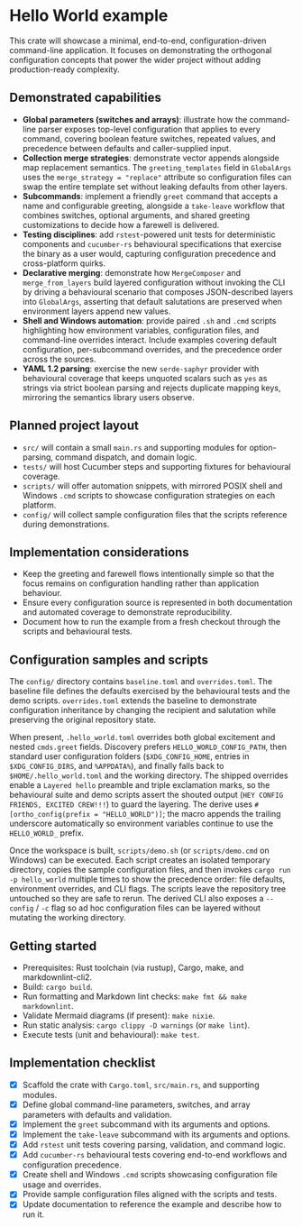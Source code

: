 # Hello World example

This crate will showcase a minimal, end-to-end, configuration-driven
command-line application. It focuses on demonstrating the orthogonal
configuration concepts that power the wider project without adding
production-ready complexity.

## Demonstrated capabilities

- **Global parameters (switches and arrays)**: illustrate how the command-line
  parser exposes top-level configuration that applies to every command,
  covering boolean feature switches, repeated values, and precedence between
  defaults and caller-supplied input.
- **Collection merge strategies**: demonstrate vector appends alongside map
  replacement semantics. The `greeting_templates` field in `GlobalArgs` uses
  the `merge_strategy = "replace"` attribute so configuration files can swap
  the entire template set without leaking defaults from other layers.
- **Subcommands**: implement a friendly `greet` command that accepts a name and
  configurable greeting, alongside a `take-leave` workflow that combines
  switches, optional arguments, and shared greeting customizations to decide
  how a farewell is delivered.
- **Testing disciplines**: add `rstest`-powered unit tests for deterministic
  components and `cucumber-rs` behavioural specifications that exercise the
  binary as a user would, capturing configuration precedence and cross-platform
  quirks.
- **Declarative merging**: demonstrate how `MergeComposer` and
  `merge_from_layers` build layered configuration without invoking the CLI by
  driving a behavioural scenario that composes JSON-described layers into
  `GlobalArgs`, asserting that default salutations are preserved when
  environment layers append new values.
- **Shell and Windows automation**: provide paired `.sh` and `.cmd` scripts
  highlighting how environment variables, configuration files, and command-line
  overrides interact. Include examples covering default configuration,
  per-subcommand overrides, and the precedence order across the sources.
- **YAML 1.2 parsing**: exercise the new `serde-saphyr` provider with
  behavioural coverage that keeps unquoted scalars such as `yes` as strings via
  strict boolean parsing and rejects duplicate mapping keys, mirroring the
  semantics library users observe.

## Planned project layout

- `src/` will contain a small `main.rs` and supporting modules for
  option-parsing, command dispatch, and domain logic.
- `tests/` will host Cucumber steps and supporting fixtures for behavioural
  coverage.
- `scripts/` will offer automation snippets, with mirrored POSIX shell and
  Windows `.cmd` scripts to showcase configuration strategies on each platform.
- `config/` will collect sample configuration files that the scripts reference
  during demonstrations.

## Implementation considerations

- Keep the greeting and farewell flows intentionally simple so that the focus
  remains on configuration handling rather than application behaviour.
- Ensure every configuration source is represented in both documentation and
  automated coverage to demonstrate reproducibility.
- Document how to run the example from a fresh checkout through the scripts and
  behavioural tests.

## Configuration samples and scripts

The `config/` directory contains `baseline.toml` and `overrides.toml`. The
baseline file defines the defaults exercised by the behavioural tests and the
demo scripts. `overrides.toml` extends the baseline to demonstrate
configuration inheritance by changing the recipient and salutation while
preserving the original repository state.

When present, `.hello_world.toml` overrides both global excitement and nested
`cmds.greet` fields. Discovery prefers `HELLO_WORLD_CONFIG_PATH`, then standard
user configuration folders (`$XDG_CONFIG_HOME`, entries in `$XDG_CONFIG_DIRS`,
and `%APPDATA%`), and finally falls back to `$HOME/.hello_world.toml` and the
working directory. The shipped overrides enable a `Layered hello` preamble and
triple exclamation marks, so the behavioural suite and demo scripts assert the
shouted output (`HEY CONFIG FRIENDS, EXCITED CREW!!!`) to guard the layering.
The derive uses `#[ortho_config(prefix = "HELLO_WORLD")]`; the macro appends
the trailing underscore automatically so environment variables continue to use
the `HELLO_WORLD_` prefix.

Once the workspace is built, `scripts/demo.sh` (or `scripts/demo.cmd` on
Windows) can be executed. Each script creates an isolated temporary directory,
copies the sample configuration files, and then invokes
`cargo run -p hello_world` multiple times to show the precedence order: file
defaults, environment overrides, and CLI flags. The scripts leave the
repository tree untouched so they are safe to rerun. The derived CLI also
exposes a `--config` / `-c` flag so ad hoc configuration files can be layered
without mutating the working directory.

## Getting started

- Prerequisites: Rust toolchain (via rustup), Cargo, make, and
  markdownlint-cli2.
- Build: `cargo build`.
- Run formatting and Markdown lint checks: `make fmt && make markdownlint`.
- Validate Mermaid diagrams (if present): `make nixie`.
- Run static analysis: `cargo clippy -D warnings` (or `make lint`).
- Execute tests (unit and behavioural): `make test`.

## Implementation checklist

- [x] Scaffold the crate with `Cargo.toml`, `src/main.rs`, and supporting
      modules.
- [x] Define global command-line parameters, switches, and array parameters
      with defaults and validation.
- [x] Implement the `greet` subcommand with its arguments and options.
- [x] Implement the `take-leave` subcommand with its arguments and options.
- [x] Add `rstest` unit tests covering parsing, validation, and command logic.
- [x] Add `cucumber-rs` behavioural tests covering end-to-end workflows and
      configuration precedence.
- [x] Create shell and Windows `.cmd` scripts showcasing configuration file
      usage and overrides.
- [x] Provide sample configuration files aligned with the scripts and tests.
- [x] Update documentation to reference the example and describe how to run it.
